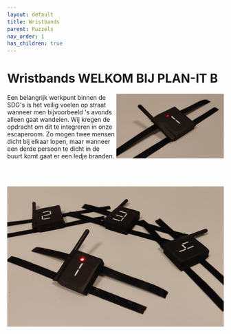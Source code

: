 ```yaml
---
layout: default
title: Wristbands
parent: Puzzels
nav_order: 1
has_children: true
---
```


# Wristbands WELKOM BIJ PLAN-IT B   

<img src="Wristband2.jpg" width="250" height="150" align="right">


Een belangrijk werkpunt binnen de SDG's is het veilig voelen op straat wanneer men bijvoorbeeld 's avonds alleen gaat wandelen. Wij kregen de opdracht om dit te integreren in onze escaperoom. Zo mogen twee mensen dicht bij elkaar lopen, maar wanneer een derde persoon te dicht in de buurt komt gaat er een ledje branden.

<br/><br/>

![](4Wristbands1.jpg)




 

